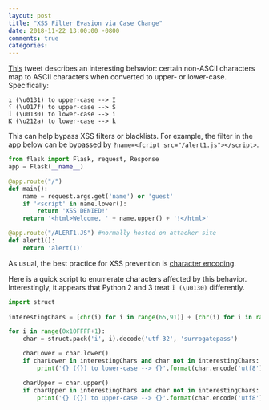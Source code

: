 ```yaml
---
layout: post
title: "XSS Filter Evasion via Case Change"
date: 2018-11-22 13:00:00 -0800
comments: true
categories: 
---
```

[This](https://twitter.com/x00x90_/status/1060397253024727040) tweet describes an interesting behavior: certain non-ASCII characters map to ASCII characters when converted to upper- or lower-case. Specifically: 

    ı (\u0131) to upper-case --> I
    ſ (\u017f) to upper-case --> S
    İ (\u0130) to lower-case --> i
    K (\u212a) to lower-case --> k

This can help bypass XSS filters or blacklists. For example, the filter in the app below can be bypassed by `?name=<ſcript src="/alert1.js"></script>`. 

``` python vulnerable-app.py
from flask import Flask, request, Response
app = Flask(__name__)

@app.route("/")
def main():
    name = request.args.get('name') or 'guest'
    if '<script' in name.lower():
        return 'XSS DENIED!'
    return '<html>Welcome, ' + name.upper() + '!</html>'

@app.route("/ALERT1.JS") #normally hosted on attacker site
def alert1():
    return 'alert(1)'
```

As usual, the best practice for XSS prevention is [character encoding](https://www.owasp.org/index.php/XSS_%28Cross_Site_Scripting%29_Prevention_Cheat_Sheet). 

Here is a quick script to enumerate characters affected by this behavior. Interestingly, it appears that Python 2 and 3 treat `İ (\u0130)` differently. 

``` python casing-xss.py
import struct
  
interestingChars = [chr(i) for i in range(65,91)] + [chr(i) for i in range(97,123)]

for i in range(0x10FFFF+1):
    char = struct.pack('i', i).decode('utf-32', 'surrogatepass')

    charLower = char.lower()
    if charLower in interestingChars and char not in interestingChars:
        print('{} ({}) to lower-case --> {}'.format(char.encode('utf8'), repr(char), charLower))

    charUpper = char.upper()
    if charUpper in interestingChars and char not in interestingChars:
        print('{} ({}) to upper-case --> {}'.format(char.encode('utf8'), repr(char), charUpper))
```        
